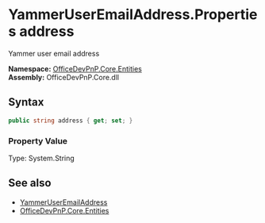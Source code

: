 # YammerUserEmailAddress.Properties address
 Yammer user email address   

**Namespace:** [OfficeDevPnP.Core.Entities](OfficeDevPnP.Core.Entities.md)  
**Assembly:** OfficeDevPnP.Core.dll  
## Syntax
```C#
public string address { get; set; }
```

### Property Value
Type: System.String  

## See also
- [YammerUserEmailAddress](OfficeDevPnP.Core.Entities.YammerUserEmailAddress.md) 
- [OfficeDevPnP.Core.Entities](OfficeDevPnP.Core.Entities.md) 
